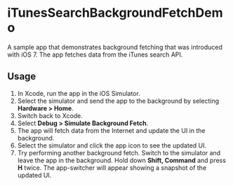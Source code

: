iTunesSearchBackgroundFetchDemo
===============================

A sample app that demonstrates background fetching that was introduced with iOS 7. The app fetches data from the iTunes search API.

## Usage

1. In Xcode, run the app in the iOS Simulator.
2. Select the simulator and send the app to the background by selecting **Hardware > Home**.
3. Switch back to Xcode.
4. Select **Debug > Simulate Background Fetch**.
5. The app will fetch data from the Internet and update the UI in the background.
6. Select the simulator and click the app icon to see the updated UI.
7. Try performing another background fetch. Switch to the simulator and leave the app in the background. Hold down **Shift, Command** and press **H** twice. The app-switcher will appear showing a snapshot of the updated UI.
